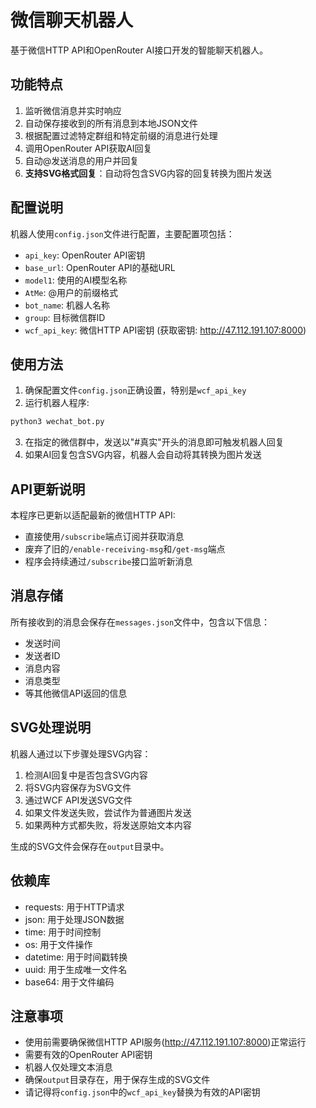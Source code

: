 # 微信聊天机器人

基于微信HTTP API和OpenRouter AI接口开发的智能聊天机器人。

## 功能特点

1. 监听微信消息并实时响应
2. 自动保存接收到的所有消息到本地JSON文件
3. 根据配置过滤特定群组和特定前缀的消息进行处理
4. 调用OpenRouter API获取AI回复
5. 自动@发送消息的用户并回复
6. **支持SVG格式回复**：自动将包含SVG内容的回复转换为图片发送

## 配置说明

机器人使用`config.json`文件进行配置，主要配置项包括：

- `api_key`: OpenRouter API密钥
- `base_url`: OpenRouter API的基础URL
- `model1`: 使用的AI模型名称
- `AtMe`: @用户的前缀格式
- `bot_name`: 机器人名称
- `group`: 目标微信群ID
- `wcf_api_key`: 微信HTTP API密钥 (获取密钥: http://47.112.191.107:8000)

## 使用方法

1. 确保配置文件`config.json`正确设置，特别是`wcf_api_key`
2. 运行机器人程序:

```bash
python3 wechat_bot.py
```

3. 在指定的微信群中，发送以"#真实"开头的消息即可触发机器人回复
4. 如果AI回复包含SVG内容，机器人会自动将其转换为图片发送

## API更新说明

本程序已更新以适配最新的微信HTTP API:
- 直接使用`/subscribe`端点订阅并获取消息
- 废弃了旧的`/enable-receiving-msg`和`/get-msg`端点
- 程序会持续通过`/subscribe`接口监听新消息

## 消息存储

所有接收到的消息会保存在`messages.json`文件中，包含以下信息：
- 发送时间
- 发送者ID
- 消息内容
- 消息类型
- 等其他微信API返回的信息

## SVG处理说明

机器人通过以下步骤处理SVG内容：

1. 检测AI回复中是否包含SVG内容
2. 将SVG内容保存为SVG文件
3. 通过WCF API发送SVG文件
4. 如果文件发送失败，尝试作为普通图片发送
5. 如果两种方式都失败，将发送原始文本内容

生成的SVG文件会保存在`output`目录中。

## 依赖库

- requests: 用于HTTP请求
- json: 用于处理JSON数据
- time: 用于时间控制
- os: 用于文件操作
- datetime: 用于时间戳转换
- uuid: 用于生成唯一文件名
- base64: 用于文件编码

## 注意事项

- 使用前需要确保微信HTTP API服务(http://47.112.191.107:8000)正常运行
- 需要有效的OpenRouter API密钥
- 机器人仅处理文本消息
- 确保`output`目录存在，用于保存生成的SVG文件
- 请记得将`config.json`中的`wcf_api_key`替换为有效的API密钥 